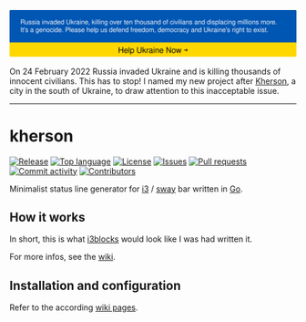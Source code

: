 
[![Stand With Ukraine](https://raw.githubusercontent.com/vshymanskyy/StandWithUkraine/main/banner2-direct.svg)](https://stand-with-ukraine.pp.ua)

On 24 February 2022 Russia invaded Ukraine and is killing thousands of innocent
civilians. This has to stop! I named my new project after
[Kherson](https://en.wikipedia.org/wiki/Kherson), a city in the south of
Ukraine, to draw attention to this inacceptable issue.

---

# kherson

[![Release](https://img.shields.io/github/v/release/alexcoder04/kherson)](https://github.com/alexcoder04/kherson/releases/latest)
[![Top language](https://img.shields.io/github/languages/top/alexcoder04/kherson)](https://github.com/alexcoder04/kherson/search?l=go)
[![License](https://img.shields.io/github/license/alexcoder04/kherson)](https://github.com/alexcoder04/kherson/blob/main/LICENSE)
[![Issues](https://img.shields.io/github/issues/alexcoder04/kherson)](https://github.com/alexcoder04/kherson/issues)
[![Pull requests](https://img.shields.io/github/issues-pr/alexcoder04/kherson)](https://github.com/alexcoder04/kherson/pulls)
[![Commit activity](https://img.shields.io/github/commit-activity/m/alexcoder04/kherson)](https://github.com/alexcoder04/kherson/commits/main)
[![Contributors](https://img.shields.io/github/contributors-anon/alexcoder04/kherson)](https://github.com/alexcoder04/kherson/graphs/contributors)

Minimalist status line generator for [i3](https://i3wm.org/) /
[sway](https://swaywm.org/) bar written in [Go](https://go.dev/).

## How it works

In short, this is what [i3blocks](https://github.com/vivien/i3blocks) would
look like I was had written it.

For more infos, see the [wiki](https://github.com/alexcoder04/kherson/wiki).

## Installation and configuration

Refer to the according [wiki pages](https://github.com/alexcoder04/kherson/wiki).

